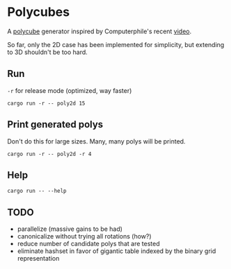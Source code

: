 # Polycubes

A [polycube](https://en.wikipedia.org/wiki/Polycube) generator inspired by Computerphile's recent [video](https://www.youtube.com/watch?v=g9n0a0644B4).

So far, only the 2D case has been implemented for simplicity, but extending to 3D shouldn't be too hard.

## Run

`-r` for release mode (optimized, way faster)

```
cargo run -r -- poly2d 15
```

## Print generated polys

Don't do this for large sizes. Many, many polys will be printed.

```
cargo run -r -- poly2d -r 4
```

## Help

```
cargo run -- --help
```

## TODO

- parallelize (massive gains to be had)
- canonicalize without trying all rotations (how?)
- reduce number of candidate polys that are tested
- eliminate hashset in favor of gigantic table indexed by the binary grid representation
